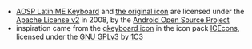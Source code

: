 - [AOSP LatinIME Keyboard](https://android.googlesource.com/platform/packages/inputmethods/LatinIME) and [the original icon](https://android.googlesource.com/platform/packages/inputmethods/LatinIME/+/master/java/res/drawable-xxxhdpi/ic_launcher_keyboard.png) are licensed under the [Apache License v2](https://android.googlesource.com/platform/packages/inputmethods/LatinIME/+/master/java/NOTICE) in 2008, by the [Android Open Source Project](https://android.googlesource.com/)
- inspiration came from the [gkeyboard icon](https://github.com/1C3/ICEcons/blob/master/app/src/main/res/drawable-nodpi/nodpi_gkeyboard.png) in the icon pack [ICEcons](https://github.com/1C3/ICEcons), licensed under the [GNU GPLv3](https://github.com/1C3/ICEcons/blob/master/LICENSE) by [1C3](https://github.com/1C3)
